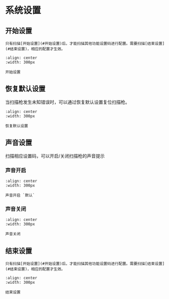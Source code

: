 # 系统设置

## 开始设置

```{note}
只有扫描[开始设置](#开始设置)后，才能扫描其他功能设置码进行配置。需要扫描[结束设置](#结束设置)，相应的配置才生效。
```

```{figure} media/23SETUPE1.png
:align: center
:width: 300px

开始设置
```

## 恢复默认设置
当扫描枪发生未知错误时，可以通过恢复默认设置复位扫描枪。


```{figure} media/40DFTPAM4.png
:align: center
:width: 300px

恢复默认设置
```


## 声音设置
扫描相应设置码，可以开启/关闭扫描枪的声音提示

### 声音开启
```{figure} media/40BUZZERON5.png
:align: center
:width: 300px

声音开启 `默认`
```

### 声音关闭
```{figure} media/40BUZZEROFF6.png
:align: center
:width: 300px

声音关闭
```

## 结束设置

```{note}
只有扫描[开始设置](#开始设置)后，才能扫描其他功能设置码进行配置。需要扫描[结束设置](#结束设置)，相应的配置才生效。
```

```{figure} media/23SETUPE0.png
:align: center
:width: 300px

结束设置
```


